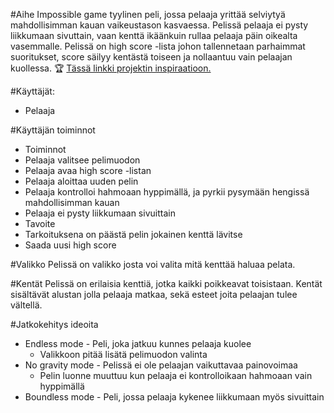 #Aihe
Impossible game tyylinen peli, jossa pelaaja yrittää selviytyä mahdollisimman kauan vaikeustason kasvaessa.
Pelissä pelaaja ei pysty liikkumaan sivuttain, vaan kenttä ikäänkuin rullaa pelaaja päin oikealta vasemmalle.
Pelissä on high score -lista johon tallennetaan parhaimmat suoritukset, score säilyy kentästä toiseen 
ja nollaantuu vain pelaajan kuollessa. :trophy:
[Tässä linkki projektin inspiraatioon.](http://impossiblegame.org/the-impossible-game/)

#Käyttäjät: 
* Pelaaja

#Käyttäjän toiminnot
* Toiminnot
 * Pelaaja valitsee pelimuodon
 * Pelaaja avaa high score -listan
 * Pelaaja aloittaa uuden pelin
  * Pelaaja kontrolloi hahmoaan hyppimällä, ja pyrkii pysymään hengissä mahdollisimman kauan
  * Pelaaja ei pysty liikkumaan sivuittain
* Tavoite
 * Tarkoituksena on päästä pelin jokainen kenttä lävitse
 * Saada uusi high score

#Valikko
Pelissä on valikko josta voi valita mitä kenttää haluaa pelata.

#Kentät
Pelissä on erilaisia kenttiä, jotka kaikki poikkeavat toisistaan.
Kentät sisältävät alustan jolla pelaaja matkaa, sekä esteet joita pelaajan tulee vältellä.

#Jatkokehitys ideoita
* Endless mode - Peli, joka jatkuu kunnes pelaaja kuolee
  * Valikkoon pitää lisätä pelimuodon valinta
* No gravity mode - Pelissä ei ole pelaajan vaikuttavaa painovoimaa
  * Pelin luonne muuttuu kun pelaaja ei kontrolloikaan hahmoaan vain hyppimällä
* Boundless mode - Peli, jossa pelaaja kykenee liikkumaan myös sivuittain
